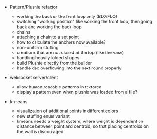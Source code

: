 - Pattern/Plushie refactor
  - working the back or the front loop only (BLO/FLO)
  - switching "working position" like working the front loop, then going back and working the back loop
  - chains
  - attaching a chain to a set point
  - how to calculate the anchors now available?
  - non-uniform stuffing
  - creations that are not closed at the top (like the vase)
  - handling heavily folded shapes
  - build Plushie directly from the builder
  - handle dec overflowing into the next round properly

- websocket server/client
  - allow human readable patterns in textarea
  - display a pattern even when plushie was loaded from a file?

- k-means
  - visualization of additional points in different colors
  - new stuffing enum variant
  - kmeans needs a weight system, where weight is dependent on distance between point and centroid, so that placing centroids on the wall is discouraged